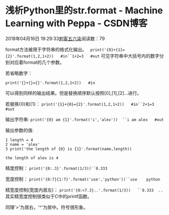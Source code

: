 # 浅析Python里的str.format - Machine Learning with Peppa - CSDN博客





2018年04月16日 19:29:33[刺客五六柒](https://me.csdn.net/qq_39521554)阅读数：79








format方法被用于字符串的格式化输出。
` print('{0}+{1}={2}'.format(1,2,1+2))   #in``1+2=3   #out`
可见字符串中大括号内的数字分别对应着format的几个参数。



若省略数字：

```
print('{}+{}={}'.format(1,2,1+2))   #in
```

可以得到同样的输出结果。但是替换顺序默认按照[0],[1],[2]...进行。



若替换{0}和{1}：
`print('{1}+{0}={2}'.format(1,2,1+2))   #in``2+1=3   #out`


输出字符串:
`print('{0} am {1}'.format('i','alex'))  ``i am alex   #out`


输出参数的值:

```
1 length = 4
2 name = 'alex'
3 print('the length of {0} is {1}'.format(name,length))
```
`the length of alex is 4`


精度控制：
`print('{0:.3}'.format(1/3))``0.333`


宽度控制：
`print('{0:7}{1:7}'.format('use','python'))``use    python `


精宽度控制(宽度内居左)：
`print('{0:<7.3}..'.format(1/3))   ``0.333  ..`
其实精宽度控制很类似于C中的printf函数。

同理'>'为居右，'^'为居中。符号很形象。



